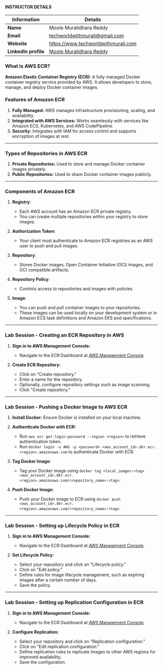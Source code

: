 #### INSTRUCTOR DETAILS

|  Information             | Details                                                                      |
|----------------------    |------------------------------------------------------------------------------|
| **Name**                 | Moole Muralidhara Reddy                                                      |
| **Email**                | techworldwithmurali@gmail.com                                                |
| **Website**              | https://www.techworldwithmurali.com               |
| **LinkedIn profile**     | [Moole Muralidhara Reddy](https://www.linkedin.com/in/moole-muralidhara-reddy) |


### What is AWS ECR?

**Amazon Elastic Container Registry (ECR):** A fully managed Docker container registry service provided by AWS. It allows developers to store, manage, and deploy Docker container images.

### Features of Amazon ECR

1. **Fully Managed:** AWS manages infrastructure provisioning, scaling, and availability.
2. **Integrated with AWS Services:** Works seamlessly with services like Amazon ECS, Kubernetes, and AWS CodePipeline.
3. **Security:** Integrates with IAM for access control and supports encryption of images at rest.

----
### Types of Repositories in AWS ECR

1. **Private Repositories:** Used to store and manage Docker container images privately.
2. **Public Repositories:** Used to share Docker container images publicly.
----
### Components of Amazon ECR

1. **Registry**: 
   - Each AWS account has an Amazon ECR private registry.
   - You can create multiple repositories within your registry to store images.

2. **Authorization Token**: 
   - Your client must authenticate to Amazon ECR registries as an AWS user to push and pull images.

3. **Repository**: 
   - Stores Docker images, Open Container Initiative (OCI) images, and OCI compatible artifacts.

4. **Repository Policy**: 
   - Controls access to repositories and images with policies.

5. **Image**: 
   - You can push and pull container images to your repositories.
   - These images can be used locally on your development system or in Amazon ECS task definitions and Amazon EKS pod specifications.


----
### Lab Session - Creating an ECR Repository in AWS

1. **Sign in to AWS Management Console:**
   - Navigate to the ECR Dashboard at [AWS Management Console](https://console.aws.amazon.com/ecr/).

2. **Create ECR Repository:**
   - Click on "Create repository."
   - Enter a name for the repository.
   - Optionally, configure repository settings such as image scanning.
   - Click "Create repository."
----
### Lab Session - Pushing a Docker Image to AWS ECR

1. **Install Docker:** Ensure Docker is installed on your local machine.

2. **Authenticate Docker with ECR:**
   - Run `aws ecr get-login-password --region <region>` to retrieve authentication token.
   - Run `docker login -u AWS -p <password> <aws_account_id>.dkr.ecr.<region>.amazonaws.com` to authenticate Docker with ECR.

3. **Tag Docker Image:**
   - Tag your Docker image using `docker tag <local_image>:<tag> <aws_account_id>.dkr.ecr.<region>.amazonaws.com/<repository_name>:<tag>`.

4. **Push Docker Image:**
   - Push your Docker image to ECR using `docker push <aws_account_id>.dkr.ecr.<region>.amazonaws.com/<repository_name>:<tag>`.
----
### Lab Session - Setting up Lifecycle Policy in ECR

1. **Sign in to AWS Management Console:**
   - Navigate to the ECR Dashboard at [AWS Management Console](https://console.aws.amazon.com/ecr/).

2. **Set Lifecycle Policy:**
   - Select your repository and click on "Lifecycle policy."
   - Click on "Edit policy."
   - Define rules for image lifecycle management, such as expiring images after a certain number of days.
   - Save the policy.
----
### Lab Session - Setting up Replication Configuration in ECR

1. **Sign in to AWS Management Console:**
   - Navigate to the ECR Dashboard at [AWS Management Console](https://console.aws.amazon.com/ecr/).

2. **Configure Replication:**
   - Select your repository and click on "Replication configuration."
   - Click on "Edit replication configuration."
   - Define replication rules to replicate images to other AWS regions for improved availability.
   - Save the configuration.

